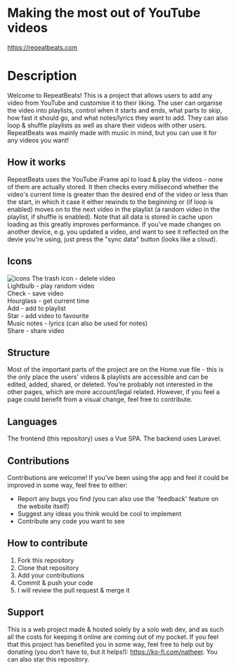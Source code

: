 # Making the most out of YouTube videos

https://repeatbeats.com

# Description
Welcome to RepeatBeats! This is a project that allows users to add any video from YouTube and customise it to their liking. The user can organise the video into playlists, control when it starts and ends, what parts to skip, how fast it should go, and what notes/lyrics they want to add. They can also loop & shuffle playlists as well as share their videos with other users. RepeatBeats was mainly made with music in mind, but you can use it for any videos you want!

## How it works

RepeatBeats uses the YouTube iFrame api to load & play the videos - none of them are actually stored. It then checks every millisecond whether the video's current time is greater than the desired end of the video or less than the start, in which it case it either rewinds to the beginning or (if loop is enabled) moves on to the next video in the playlist (a random video in the playlist, if shuffle is enabled). Note that all data is stored in cache upon loading as this greatly improves performance. If you've made changes on another device, e.g. you updated a video, and want to see it reflected on the devie you're using, just press the "sync data" button (looks like a cloud).

## Icons

![icons](https://github.com/user-attachments/assets/c3ff624f-e608-4e76-8160-87d9e75904f6)
The trash icon - delete video  
Lightbulb - play random video  
Check - save video  
Hourglass - get current time  
Add - add to playlist  
Star - add video to favourite  
Music notes - lyrics (can also be used for notes)  
Share - share video  

## Structure

Most of the important parts of the project are on the Home.vue file - this is the only place the users' videos & playlists are accessible and can be edited, added, shared, or deleted. You're probably not interested in the other pages, which are more account/legal related. However, if you feel a page could benefit from a visual change, feel free to contribute.

## Languages

The frontend (this repository) uses a Vue SPA. The backend uses Laravel.

## Contributions

Contributions are welcome! If you've been using the app and feel it could be improved in some way, feel free to either:
- Report any bugs you find (you can also use the 'feedback' feature on the website itself)
- Suggest any ideas you think would be cool to implement
- Contribute any code you want to see

## How to contribute

1. Fork this repository
2. Clone that repository
3. Add your contributions
4. Commit & push your code
5. I will review the pull request & merge it 

## Support

This is a web project made & hosted solely by a solo web dev, and as such all the costs for keeping it online are coming out of my pocket. If you feel that this project has benefited you in some way, feel free to help out by donating (you don't have to, but it helps!): https://ko-fi.com/natheer. You can also star this repository.
